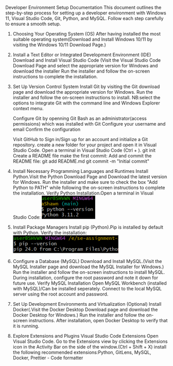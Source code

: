 Developer Environment Setup Documentation
This document outlines the step-by-step process for setting up a developer environment with Windows 11, Visual Studio Code, Git, Python, and MySQL. Follow each step carefully to ensure a smooth setup.

1. Choosing Your Operating System (OS)
     After having installed the most suitable operating system(Download and Install Windows 10/11 by visiting the Windows 10/11 Download Page.)
    
2. Install a Text Editor or Integrated Development Environment (IDE)
   Download and Install Visual Studio Code
     (Visit the Visual Studio Code Download Page and select the appropriate version for Windows and download the installer Run the installer and follow the on-screen instructions to complete the installation.
3. Set Up Version Control System
     Install Git by visiting the Git download page and download the appropriate version for Windows.
     Run the installer and follow the on-screen instructions to install.
        NB:select the options to integrate Git with the command line and Windows Explorer context menu.
    
     Configure Git by openning Git Bash as an administrator(access permissions) which was installed with Git
     Configure your username and email
     Confirm the configuration
     
    
     Visit GitHub to Sign in/Sign up for an account and initialize a Git repository.
      create a new folder for your project and open it in Visual Studio Code.
      Open a terminal in Visual Studio Code (Ctrl + ).
       git init
       Create a README file
     make the first commit:
        Add and commit the README file:
          git add README.md
          git commit -m "Initial commit"
4. Install Necessary Programming Languages and Runtimes
     Install Python.Visit the Python Download Page and Download the latest version for Windows.
     Run the installer and make sure to check the box "Add Python to PATH" while following the on-screen instructions to complete the installation.
     Verify Python Installation.Open a terminal in Visual Studio Code:
     ![alt text](PyVersion.png)

5. Install Package Managers
     Install pip (Python).Pip is installed by default with Python. 
     Verify the installation:
     ![alt text](PipVers.png)

6. Configure a Database (MySQL)
     Download and Install MySQL.(Visit the MySQL Installer page and download the MySQL Installer for Windows.)
     Run the installer and follow the on-screen instructions to install MySQL.
     During installation, configure the root password and note it down for future use.
     Verify MySQL Installation
     Open MySQL Workbench (installed with MySQL)/Can be installed seperately.
     Connect to the local MySQL server using the root account and password.

7. Set Up Development Environments and Virtualization (Optional)
     Install Docker(.Visit the Docker Desktop Download page and download the Docker Desktop for Windows.)
     Run the installer and follow the on-screen instructions.
     After installation, open Docker Desktop to verify that it is running.

8. Explore Extensions and Plugins
     Visual Studio Code Extensions
      Open Visual Studio Code.
      Go to the Extensions view by clicking the Extensions icon in the Activity Bar on the side of the window.(Ctrl + Shift + X)
      install the following recommended extensions:Python, GitLens, MySQL, Docker, Prettier - Code formatter
